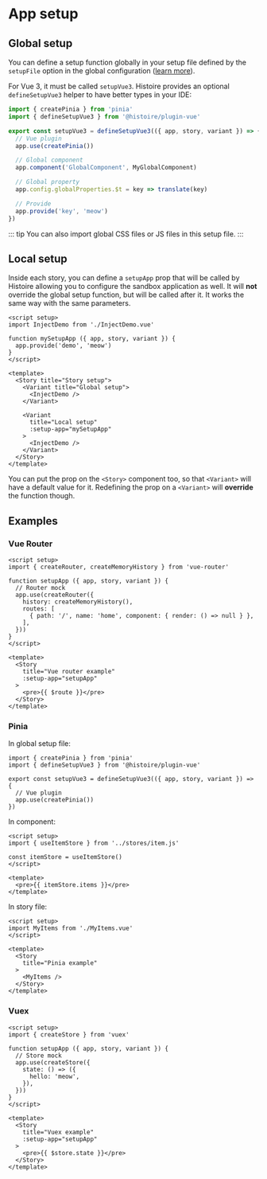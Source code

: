 # App setup

## Global setup

You can define a setup function globally in your setup file defined by the `setupFile` option in the global configuration ([learn more](../config.md#global-js-and-css)).

For Vue 3, it must be called `setupVue3`. Histoire provides an optional `defineSetupVue3` helper to have better types in your IDE:

```ts
import { createPinia } from 'pinia'
import { defineSetupVue3 } from '@histoire/plugin-vue'

export const setupVue3 = defineSetupVue3(({ app, story, variant }) => {
  // Vue plugin
  app.use(createPinia())

  // Global component
  app.component('GlobalComponent', MyGlobalComponent)

  // Global property
  app.config.globalProperties.$t = key => translate(key)

  // Provide
  app.provide('key', 'meow')
})
```

::: tip
You can also import global CSS files or JS files in this setup file.
:::

## Local setup

Inside each story, you can define a `setupApp` prop that will be called by Histoire allowing you to configure the sandbox application as well. It will **not** override the global setup function, but will be called after it. It works the same way with the same parameters.

```vue{17}
<script setup>
import InjectDemo from './InjectDemo.vue'

function mySetupApp ({ app, story, variant }) {
  app.provide('demo', 'meow')
}
</script>

<template>
  <Story title="Story setup">
    <Variant title="Global setup">
      <InjectDemo />
    </Variant>

    <Variant
      title="Local setup"
      :setup-app="mySetupApp"
    >
      <InjectDemo />
    </Variant>
  </Story>
</template>
```

You can put the prop on the `<Story>` component too, so that `<Variant>` will have a default value for it. Redefining the prop on a `<Variant>` will **override** the function though.

## Examples

### Vue Router

```vue{5-11,18}
<script setup>
import { createRouter, createMemoryHistory } from 'vue-router'

function setupApp ({ app, story, variant }) {
  // Router mock
  app.use(createRouter({
    history: createMemoryHistory(),
    routes: [
      { path: '/', name: 'home', component: { render: () => null } },
    ],
  }))
}
</script>

<template>
  <Story
    title="Vue router example"
    :setup-app="setupApp"
  >
    <pre>{{ $route }}</pre>
  </Story>
</template>
```

### Pinia

In global setup file:

```ts{6}
import { createPinia } from 'pinia'
import { defineSetupVue3 } from '@histoire/plugin-vue'

export const setupVue3 = defineSetupVue3(({ app, story, variant }) => {
  // Vue plugin
  app.use(createPinia())
})
```

In component:

```vue
<script setup>
import { useItemStore } from '../stores/item.js'

const itemStore = useItemStore()
</script>

<template>
  <pre>{{ itemStore.items }}</pre>
</template>
```

In story file:

```vue
<script setup>
import MyItems from './MyItems.vue'
</script>

<template>
  <Story
    title="Pinia example"
  >
    <MyItems />
  </Story>
</template>
```

### Vuex

```vue{5-10,17}
<script setup>
import { createStore } from 'vuex'

function setupApp ({ app, story, variant }) {
  // Store mock
  app.use(createStore({
    state: () => ({
      hello: 'meow',
    }),
  }))
}
</script>

<template>
  <Story
    title="Vuex example"
    :setup-app="setupApp"
  >
    <pre>{{ $store.state }}</pre>
  </Story>
</template>
```
